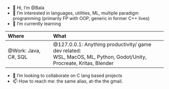 - 👋 Hi, I’m @Bala
- 👀 I’m interested in languages, utilities, ML, multiple paradigm programming (primarily FP with OOP, generic in former C++ lives) 
- 🌱 I’m currently learning

|Where|What|
|:---|:---|
|@Work: Java, C#, SQL| @127.0.0.1: Anything productivity/ game dev related:<br/>   WSL, MacOS, ML, Python, Godot/Unity,  Procreate, Kritas, Blender|

- 💞️ I’m looking to collaborate on C lang based projects
- 📫 How to reach me: the same alias, at-the the gmail.

<!---
pondybala/pondybala is a ✨ special ✨ repository because its `README.md` (this file) appears on your GitHub profile.
You can click the Preview link to take a look at your changes.
--->
